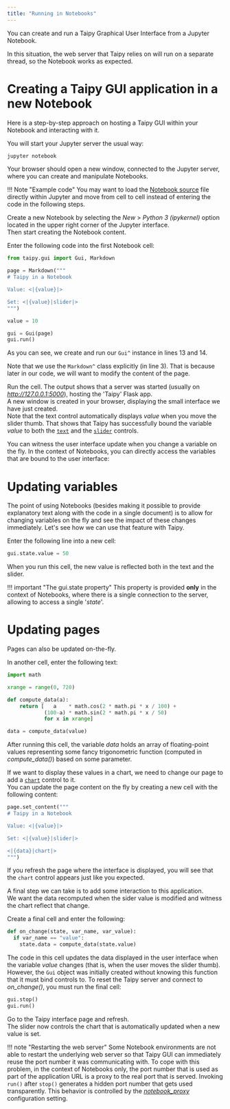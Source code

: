 ```yaml
---
title: "Running in Notebooks"
---
```


You can create and run a Taipy Graphical User Interface from a Jupyter Notebook.

In this situation, the web server that Taipy relies on will run on a separate thread,
so the Notebook works as expected.

# Creating a Taipy GUI application in a new Notebook

Here is a step-by-step approach on hosting a Taipy GUI within your Notebook
and interacting with it.

You will start your Jupyter server the usual way:
```py
jupyter notebook
```
Your browser should open a new window, connected to the Jupyter server, where you can create
and manipulate Notebooks.

!!! Note "Example code"
    You may want to load the [Notebook source](gui_example.ipynb) file directly within
    Jupyter and move from cell to cell instead of entering the code in the following
    steps.

Create a new Notebook by selecting the *New* > *Python 3 (ipykernel)* option located
in the upper right corner of the Jupyter interface.<br/>
Then start creating the Notebook content.

Enter the following code into the first Notebook cell:
```python linenums="1"
from taipy.gui import Gui, Markdown

page = Markdown("""
# Taipy in a Notebook

Value: <|{value}|>

Set: <|{value}|slider|>
""")

value = 10

gui = Gui(page)
gui.run()
```

As you can see, we create and run our `Gui^` instance in lines 13 and 14.

Note that we use the `Markdown^` class explicitly (in line 3). That is because later in our code,
we will want to modify the content of the page.

Run the cell. The output shows that a server was started (usually on *http://127.0.0.1:5000*),
hosting the 'Taipy' Flask app.<br/>
A new window is created in your browser, displaying the small interface we have just created.<br/>
Note that the text control automatically displays *value* when you move the slider thumb. That
shows that Taipy has successfully bound the variable *value* to both the
[`text`](viselements/text.md) and the [`slider`](viselements/slider.md) controls.

You can witness the user interface update when you change a variable on the fly. In the context of
Notebooks, you can directly access the variables that are bound to the user interface:

# Updating variables

The point of using Notebooks (besides making it possible to provide explanatory text along with the
code in a single document) is to allow for changing variables on the fly and see the impact of
these changes immediately. Let's see how we can use that feature with Taipy.

Enter the following line into a new cell:
```py
gui.state.value = 50
```
When you run this cell, the new value is reflected both in the text and the slider.

!!! important "The gui.state property"
    This property is provided **only** in the context of Notebooks, where there is a single
    connection to the server, allowing to access a single '*state*'.

# Updating pages

Pages can also be updated on-the-fly.

In another cell, enter the following text:

```py
import math

xrange = range(0, 720)

def compute_data(a):
    return [   a    * math.cos(2 * math.pi * x / 100) +
            (100-a) * math.sin(2 * math.pi * x / 50)
            for x in xrange]

data = compute_data(value)
```

After running this cell, the variable *data* holds an array of floating-point values representing
some fancy trigonometric function (computed in *compute_data()*) based on some parameter.

If we want to display these values in a chart, we need to change our page to add a
[`chart`](viselements/chart.md) control to it.<br/>
You can update the page content on the fly by creating a new cell with the following content:

```py
page.set_content("""
# Taipy in a Notebook

Value: <|{value}|>

Set: <|{value}|slider|>

<|{data}|chart|>
""")
```

If you refresh the page where the interface is displayed, you will see that the `chart` control
appears just like you expected.

A final step we can take is to add some interaction to this application.<br/>
We want the data recomputed when the sider value is modified and witness the chart reflect that
change.

Create a final cell and enter the following:

```py
def on_change(state, var_name, var_value):
  if var_name == "value":
    state.data = compute_data(state.value)
```

The code in this cell updates the data displayed in the user interface when the variable *value*
changes (that is, when the user moves the slider thumb).<br/>
However, the `Gui` object was initially created without knowing this function that it must bind
controls to. To reset the Taipy server and connect to *on_change()*, you must run the final cell:

```py
gui.stop()
gui.run()
```

Go to the Taipy interface page and refresh.<br/>
The slider now controls the chart that is automatically updated when a new value is set.

!!! note "Restarting the web server"
    Some Notebook environments are not able to restart the underlying web server so that Taipy GUI
    can immediately reuse the port number it was communicating with. To cope with this problem, in
    the context of Notebooks only, the port number that is used as part of the application URL is a
    proxy to the real port that is served. Invoking `run()` after `stop()` generates a hidden port
    number that gets used transparently. This behavior is controlled by the
    [*notebook_proxy*](configuration.md#p-notebook_proxy) configuration setting.
